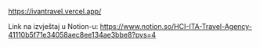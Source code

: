 https://ivantravel.vercel.app/

Link na izvještaj u Notion-u: https://www.notion.so/HCI-ITA-Travel-Agency-41110b5f71e34058aec8ee134ae3bbe8?pvs=4
